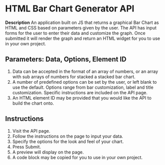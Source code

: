 # HTML Bar Chart Generator API

**Description**
An application built on JS that returns a graphical Bar Chart as HTML and CSS based on parameters given by the user. The API has input forms for the user to enter their data and customize the graph. Once submitted it will render the graph and return an HTML widget for you to use in your own project. 

**Parameters:**
Data, Options, Element ID
--
1. Data can be accepted in the format of an array of numbers, or an array with sub arrays of numbers for stacked a stacked bar chart. 
2. A number of predefined options can be set by the user, or left blank to use the default. Options range from bar customization, label and title customization. Specific instructions are included on the API page. 
3. An HTML element ID may be provided that you would like the API to build the chart onto.

**Instructions**
--
1. Visit the API page. 
2. Follow the instructions on the page to input your data.
3. Specify the options for the look and feel of your chart.
4. Press Submit.
5. A preview will display on the page.
6. A code block may be copied for you to use in your own project.
